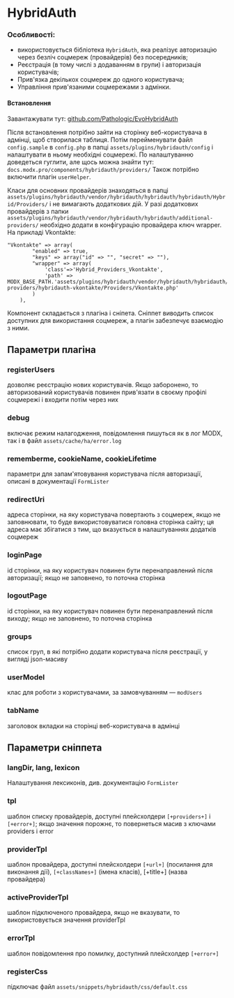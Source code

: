 # HybridAuth

### Особливості:

+ використовується бібліотека `HybridAuth`, яка реалізує авторизацію через безліч соцмереж (провайдерів) без посередників;
+ Реєстрація (в тому числі з додаванням в групи) і авторизація користувачів;
+ Прив'язка декількох соцмереж до одного користувача;
+ Управління прив'язаними соцмережами з адмінки.

#### Встановлення

Завантажувати тут: [github.com/Pathologic/EvoHybridAuth](https://github.com/Pathologic/EvoHybridAuth)

Після встановлення потрібно зайти на сторінку веб-користувача в адмінці, щоб створилася таблиця. Потім перейменувати файл `config.sample` в `config.php` в папці `assets/plugins/hybridauth/config` і налаштувати в ньому необхідні соцмережі. По налаштуванню доведеться гуглити, але щось можна знайти тут: `docs.modx.pro/components/hybridauth/providers/`
Також потрібно включити плагін `userHelper`.

Класи для основних провайдерів знаходяться в папці `assets/plugins/hybridauth/vendor/hybridauth/hybridauth/hybridauth/Hybrid/Providers/` і не вимагають додаткових дій. У разі додаткових провайдерів з папки `assets/plugins/hybridauth/vendor/hybridauth/hybridauth/additional-providers/` необхідно додати в конфігурацію провайдера ключ wrapper. На прикладі Vkontakte:

```
"Vkontakte" => array(
        "enabled" => true,
        "keys" => array("id" => "", "secret" => ""),
        "wrapper" => array(
            'class'=>'Hybrid_Providers_Vkontakte',
            'path' => MODX_BASE_PATH.'assets/plugins/hybridauth/vendor/hybridauth/hybridauth/additional-providers/hybridauth-vkontakte/Providers/Vkontakte.php'
        )
    ),
```

Компонент складається з плагіна і сніпета. Cніппет виводить список доступних для використання соцмереж, а плагін забезпечує взаємодію з ними.

## Параметри плагіна

### registerUsers
дозволяє реєстрацію нових користувачів. Якщо заборонено, то авторизований користувачів повинен прив'язати в своєму профілі соцмережі і входити потім через них

### debug
включає режим налагодження, повідомлення пишуться як в лог MODX, так і в файл `assets/cache/ha/error.log`

### rememberme, cookieName, cookieLifetime
параметри для запам'ятовування користувача після авторизації, описані в документації `FormLister`

### redirectUri 
адреса сторінки, на яку користувача повертають з соцмереж, якщо не заповнювати, то буде використовуватися головна сторінка сайту; ця адреса має збігатися з тим, що вказується в налаштуваннях додатків соцмереж

### loginPage 
id сторінки, на яку користувач повинен бути перенаправлений після авторизації; якщо не заповнено, то поточна сторінка

### logoutPage
id сторінки, на яку користувач повинен бути перенаправлений після виходу; якщо не заповнено, то поточна сторінка

### groups
список груп, в які потрібно додати користувача після реєстрації, у вигляді json-масиву

### userModel
клас для роботи з користувачами, за замовчуванням — `modUsers`

### tabName
заголовок вкладки на сторінці веб-користувача в адмінці



## Параметри сніппета

### langDir, lang, lexicon
Налаштування лексиконів, див. документацію `FormLister`

### tpl 
шаблон списку провайдерів, доступні плейсхолдери `[+providers+]` і `[+error+]`; якщо значення порожнє, то повернеться масив з ключами providers і error

### providerTpl
шаблон провайдера, доступні плейсхолдери `[+url+]` (посилання для виконання дії), `[+classNames+]` (імена класів), [+title+] (назва провайдера)

### activeProviderTpl 
шаблон підключеного провайдера, якщо не вказувати, то використовується значення providerTpl

### errorTpl
шаблон повідомлення про помилку, доступний плейсхолдер `[+error+]`

### registerCss
підключає файл `assets/snippets/hybridauth/css/default.css`
